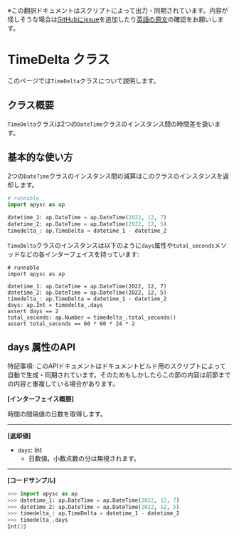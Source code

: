 <span class="inconspicuous-txt">※この翻訳ドキュメントはスクリプトによって出力・同期されています。内容が怪しそうな場合は<a href="https://github.com/simon-ritchie/apysc/issues" target="_blank">GitHubにissue</a>を追加したり[英語の原文](https://simon-ritchie.github.io/apysc/en/timedelta.html)の確認をお願いします。</span>

# TimeDelta クラス

このページでは`TimeDelta`クラスについて説明します。

## クラス概要

`TimeDelta`クラスは2つの`DateTime`クラスのインスタンス間の時間差を扱います。

## 基本的な使い方

2つの`DateTime`クラスのインスタンス間の減算はこのクラスのインスタンスを返却します。

```py
# runnable
import apysc as ap

datetime_1: ap.DateTime = ap.DateTime(2022, 12, 7)
datetime_2: ap.DateTime = ap.DateTime(2022, 12, 5)
timedelta_: ap.TimeDelta = datetime_1 - datetime_2
```

`TimeDelta`クラスのインスタンスは以下のように`days`属性や`total_seconds`メソッドなどの各インターフェイスを持っています:

```
# runnable
import apysc as ap

datetime_1: ap.DateTime = ap.DateTime(2022, 12, 7)
datetime_2: ap.DateTime = ap.DateTime(2022, 12, 5)
timedelta_: ap.TimeDelta = datetime_1 - datetime_2
days: ap.Int = timedelta_.days
assert days == 2
total_seconds: ap.Number = timedelta_.total_seconds()
assert total_seconds == 60 * 60 * 24 * 2
```

## days 属性のAPI

<span class="inconspicuous-txt">特記事項: このAPIドキュメントはドキュメントビルド用のスクリプトによって自動で生成・同期されています。そのためもしかしたらこの節の内容は前節までの内容と重複している場合があります。</span>

**[インターフェイス概要]**

時間の間隔値の日数を取得します。<hr>

**[返却値]**

- `days`: Int
  - 日数値。小数点数の分は無視されます。

<hr>

**[コードサンプル]**

```py
>>> import apysc as ap
>>> datetime_1: ap.DateTime = ap.DateTime(2022, 12, 7)
>>> datetime_2: ap.DateTime = ap.DateTime(2022, 12, 5)
>>> timedelta_: ap.TimeDelta = datetime_1 - datetime_2
>>> timedelta_.days
Int(2)
```